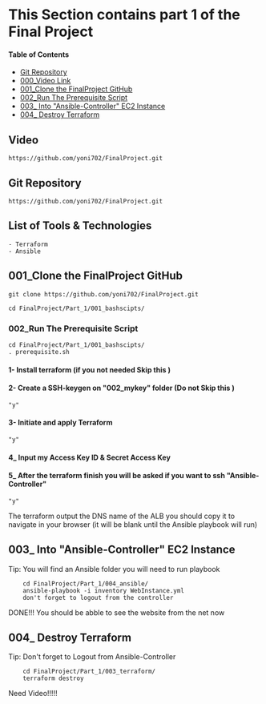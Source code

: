 # This Section contains part 1 of the Final Project

#### Table of Contents
 * [Git Repository](#Git)
 * [000_Video Link](#Video)
 * [001_Clone  the FinalProject GitHub](#clone)
 * [002_Run The Prerequisite Script](#script)
 * [003_ Into "Ansible-Controller" EC2 Instance ](#controller)
 * [004_ Destroy Terraform ](#destroy)

 ## Video <a id="Video"></a>
    https://github.com/yoni702/FinalProject.git

 ## Git Repository <a id="Git"></a>
    https://github.com/yoni702/FinalProject.git

 
 ## List of Tools & Technologies <a id="Technologies"></a>
    - Terraform
    - Ansible

## 001_Clone  the FinalProject GitHub <a id="clone"></a>
```
git clone https://github.com/yoni702/FinalProject.git
```
```
cd FinalProject/Part_1/001_bashscipts/
```


### 002_Run The Prerequisite Script <a id="script"></a>
``` 
cd FinalProject/Part_1/001_bashscipts/
. prerequisite.sh
```
#### 1- Install terraform (if you not needed Skip this )
#### 2- Create a SSH-keygen on "002_mykey" folder (Do not Skip this )
```
"y" 
```
#### 3- Initiate and apply Terraform
```
"y" 
```
#### 4_ Input my Access Key ID & Secret Access Key 
#### 5_ After the terraform finish you will be asked if you want to ssh "Ansible-Controller"
```
"y" 
```

The terraform output the DNS name of the ALB you should copy it to navigate in your browser 
(it will be blank until the Ansible playbook will run)


## 003_ Into "Ansible-Controller" EC2 Instance  <a id="controller"></a>
Tip: You will find an Ansible folder  you will need to run playbook

```
    cd FinalProject/Part_1/004_ansible/
    ansible-playbook -i inventory WebInstance.yml
    don't forget to logout from the controller
```

DONE!!!
You should be abble to see the website from the net now

## 004_ Destroy Terraform <a id="destroy"></a>
Tip: Don't forget to Logout from Ansible-Controller 
```
    cd FinalProject/Part_1/003_terraform/
    terraform destroy
```

Need Video!!!!!